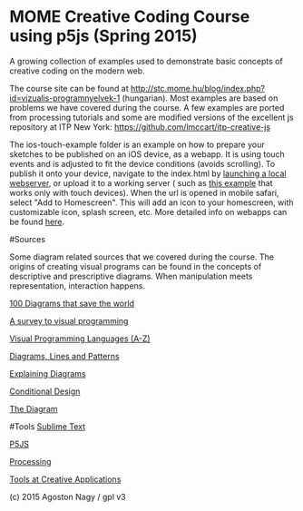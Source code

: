 # MOME Creative Coding Course using p5js (Spring 2015)

A growing collection of examples used to demonstrate basic concepts of creative coding on the modern web.

The course site can be found at http://stc.mome.hu/blog/index.php?id=vizualis-programnyelvek-1 (hungarian). Most examples are based on problems we have covered during the course. A few examples are ported from processing tutorials and some are modified versions of the excellent js repository at ITP New York: https://github.com/lmccart/itp-creative-js  

The ios-touch-example folder is an example on how to prepare your sketches to be published on an iOS device, as a webapp. It is using touch events and is adjusted to fit the device conditions (avoids scrolling). To publish it onto your device, navigate to the index.html by [launching a local webserver](https://github.com/processing/p5.js/wiki/Local-server), or upload it to a working server ( such as [this example](http://www.binaura.net/stc/tmp/mome/vizprog2015/ios-touch-example/) that works only with touch devices). When the url is opened in mobile safari, select "Add to Homescreen". This will add an icon to your homescreen, with customizable icon, splash screen, etc. More detailed info on webapps can be found [here](http://blog.teamtreehouse.com/optimizing-mobile-web-apps-ios).

#Sources

Some diagram related sources that we covered during the course. The origins of creating visual programs can be found in the concepts of descriptive and prescriptive diagrams. When manipulation meets representation, interaction happens.

[100 Diagrams that save the world](http://www.brainpickings.org/2012/12/21/100-diagrams-that-changed-the-world/)

[A survey to visual programming](http://www.nickerson.to/visprog/CH2/CH2.HTM)

[Visual Programming Languages (A-Z)](http://blog.interfacevision.com/design/design-visual-progarmming-languages-snapshots/)

[Diagrams, Lines and Patterns](http://www.gold.ac.uk/sociology/research-centres/unitofplay/research/diagrams-lines-patterns/)

[Explaining Diagrams](http://vimeo.com/50810215)

[Conditional Design](http://conditionaldesign.org/)

[The Diagram](http://thediagram.com/)

#Tools
[Sublime Text](http://www.sublimetext.com/)

[P5JS](http://p5js.org/)

[Processing](https://processing.org/)

[Tools at Creative Applications](http://www.creativeapplications.net/tools/)


(c) 2015 Agoston Nagy / gpl v3

